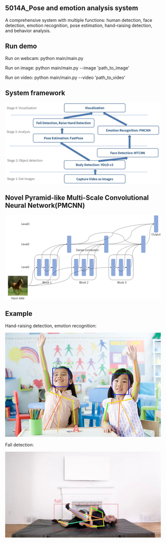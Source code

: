 ## 5014A_Pose and emotion analysis system
A comprehensive system with multiple functions: human detection, face detection, emotion recognition, pose estimation, hand-raising detection, and behavior analysis.



## Run demo
Run on webcam:
python main/main.py

Run on image:
python main/main.py --image 'path_to_image'

Run on video:
python main/main.py --video 'path_to_video'



## System framework
<div align="center">
    <img src="README_images/system_framework.png", width="800">
</div>



## Novel Pyramid-like Multi-Scale Convolutional Neural Network(PMCNN)
<div align="center">
    <img src="README_images/PMCNN.png", width="800">
</div>



## Example
Hand-raising detection, emotion recognition:
<div align="center">
    <img src="README_images/example1.jpg", width="800">
</div>

Fall detection:
<div align="center">
    <img src="README_images/example2.png", width="800">
</div>

